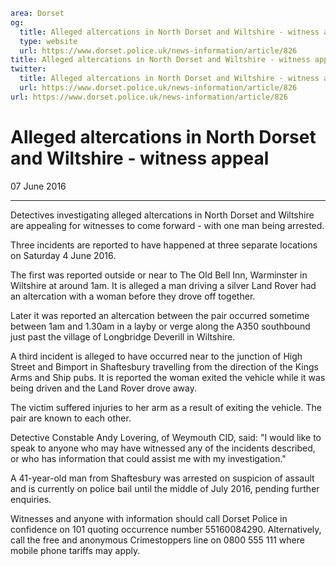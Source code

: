 ```yaml
area: Dorset
og:
  title: Alleged altercations in North Dorset and Wiltshire - witness appeal
  type: website
  url: https://www.dorset.police.uk/news-information/article/826
title: Alleged altercations in North Dorset and Wiltshire - witness appeal |
twitter:
  title: Alleged altercations in North Dorset and Wiltshire - witness appeal
  url: https://www.dorset.police.uk/news-information/article/826
url: https://www.dorset.police.uk/news-information/article/826
```

# Alleged altercations in North Dorset and Wiltshire - witness appeal

07 June 2016

* * *

Detectives investigating alleged altercations in North Dorset and Wiltshire are appealing for witnesses to come forward - with one man being arrested.

Three incidents are reported to have happened at three separate locations on Saturday 4 June 2016.

The first was reported outside or near to The Old Bell Inn, Warminster in Wiltshire at around 1am. It is alleged a man driving a silver Land Rover had an altercation with a woman before they drove off together.

Later it was reported an altercation between the pair occurred sometime between 1am and 1.30am in a layby or verge along the A350 southbound just past the village of Longbridge Deverill in Wiltshire.

A third incident is alleged to have occurred near to the junction of High Street and Bimport in Shaftesbury travelling from the direction of the Kings Arms and Ship pubs. It is reported the woman exited the vehicle while it was being driven and the Land Rover drove away.

The victim suffered injuries to her arm as a result of exiting the vehicle. The pair are known to each other.

Detective Constable Andy Lovering, of Weymouth CID, said: "I would like to speak to anyone who may have witnessed any of the incidents described, or who has information that could assist me with my investigation."

A 41-year-old man from Shaftesbury was arrested on suspicion of assault and is currently on police bail until the middle of July 2016, pending further enquiries.

Witnesses and anyone with information should call Dorset Police in confidence on 101 quoting occurrence number 55160084290. Alternatively, call the free and anonymous Crimestoppers line on 0800 555 111 where mobile phone tariffs may apply.
